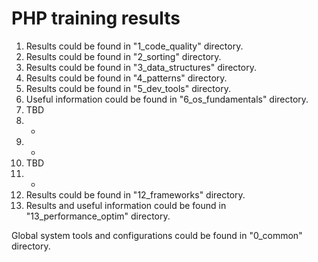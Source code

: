 # PHP training results

1. Results could be found in "1_code_quality" directory.
2. Results could be found in "2_sorting" directory.
3. Results could be found in "3_data_structures" directory.
4. Results could be found in "4_patterns" directory.
5. Results could be found in "5_dev_tools" directory.
6. Useful information could be found in "6_os_fundamentals" directory.
7. TBD
8. -
9. -
10. TBD
11. -
12. Results could be found in "12_frameworks" directory.
13. Results and useful information could be found in "13_performance_optim" directory.

Global system tools and configurations could be found in "0_common" directory.